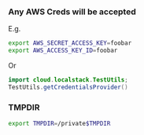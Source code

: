 
### Any AWS Creds will be accepted

E.g.
```bash
export AWS_SECRET_ACCESS_KEY=foobar
export AWS_ACCESS_KEY_ID=foobar
```
Or
```java
import cloud.localstack.TestUtils;
TestUtils.getCredentialsProvider()
```

### TMPDIR

```bash
export TMPDIR=/private$TMPDIR
```